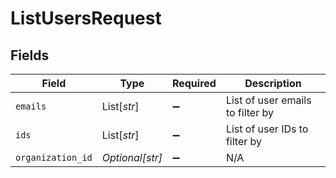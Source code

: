 # ListUsersRequest


## Fields

| Field                            | Type                             | Required                         | Description                      |
| -------------------------------- | -------------------------------- | -------------------------------- | -------------------------------- |
| `emails`                         | List[*str*]                      | :heavy_minus_sign:               | List of user emails to filter by |
| `ids`                            | List[*str*]                      | :heavy_minus_sign:               | List of user IDs to filter by    |
| `organization_id`                | *Optional[str]*                  | :heavy_minus_sign:               | N/A                              |